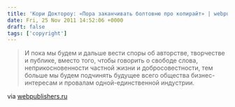 ```yaml
---
title: 'Кори Доктороу: «Пора заканчивать болтовню про копирайт» | webpublishers•ru'
date: Fri, 25 Nov 2011 14:52:06 +0000
draft: false
tags: ['copyright']
---
```


> И пока мы будем и дальше вести споры об авторстве, творчестве и публике, вместо того, чтобы говорить о свободе слова, неприкосновенности частной жизни и добросовестности, тем больше мы будем подчинять будущее всего общества бизнес-интересам и провалам одной-единственной индустрии.

via [webpublishers.ru](http://www.webpublishers.ru/?p=209)